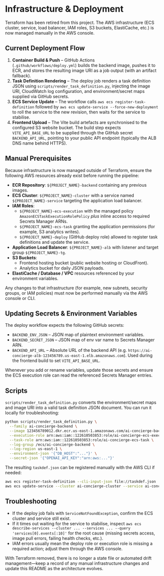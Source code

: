 # Infrastructure & Deployment

Terraform has been retired from this project. The AWS infrastructure (ECS cluster, service, load balancer, IAM roles, S3 buckets, ElastiCache, etc.) is now managed manually in the AWS console.

## Current Deployment Flow

1. **Container Build & Push** – GitHub Actions (`.github/workflows/deploy.yml`) builds the backend image, pushes it to ECR, and stores the resulting image URI as a job output (with an artifact fallback).
2. **Task Definition Rendering** – The deploy job renders a task definition JSON using `scripts/render_task_definition.py`, injecting the image URI, CloudWatch log configuration, and environment/secret maps supplied via GitHub secrets.
3. **ECS Service Update** – The workflow calls `aws ecs register-task-definition` followed by `aws ecs update-service --force-new-deployment` to roll the service to the new revision, then waits for the service to stabilise.
4. **Frontend Upload** – The Vite build artefacts are synchronised to the configured S3 website bucket. The build step expects `VITE_API_BASE_URL` to be supplied through the GitHub secret `BACKEND_API_URL`, pointing to your public API endpoint (typically the ALB DNS name behind HTTPS).

## Manual Prerequisites

Because infrastructure is now managed outside of Terraform, ensure the following AWS resources already exist before running the pipeline:

- **ECR Repository**: `${PROJECT_NAME}-backend` containing any previous images.
- **ECS Cluster**: `${PROJECT_NAME}-cluster` with a service named `${PROJECT_NAME}-service` targeting the application load balancer.
- **IAM Roles**:
  - `${PROJECT_NAME}-ecs-execution` with the managed policy `AmazonECSTaskExecutionRolePolicy` _plus_ inline access to required Secrets Manager ARNs.
  - `${PROJECT_NAME}-ecs-task` granting the application permissions (for example, S3 analytics writes).
  - `${PROJECT_NAME}-deploy` (GitHub deploy role) allowed to register task definitions and update the service.
- **Application Load Balancer**: `${PROJECT_NAME}-alb` with listener and target group `${PROJECT_NAME}-tg`.
- **S3 Buckets**:
  - Frontend hosting bucket (public website hosting or CloudFront).
  - Analytics bucket for daily JSON payloads.
- **ElastiCache / Database / VPC** resources referenced by your environment variables.

Any changes to that infrastructure (for example, new subnets, security groups, or IAM policies) must now be performed manually via the AWS console or CLI.

## Updating Secrets & Environment Variables

The deploy workflow expects the following GitHub secrets:

- `BACKEND_ENV_JSON` – JSON map of plaintext environment variables.
- `BACKEND_SECRET_JSON` – JSON map of env var name to Secrets Manager ARN.
- `BACKEND_API_URL` – Absolute URL of the backend API (e.g. `https://ai-concierge-alb-123456789.us-east-1.elb.amazonaws.com`). Used during the frontend build to set `VITE_API_BASE_URL`.

Whenever you add or rename variables, update those secrets and ensure the ECS execution role can read the referenced Secrets Manager entries.

## Scripts

`scripts/render_task_definition.py` converts the environment/secret maps and image URI into a valid task definition JSON document. You can run it locally for troubleshooting:

```bash
python scripts/render_task_definition.py \
  --family ai-concierge-backend \
  --image 123456789012.dkr.ecr.us-east-1.amazonaws.com/ai-concierge-backend:latest \
  --execution-role arn:aws:iam::122610503853:role/ai-concierge-ecs-execution \
  --task-role arn:aws:iam::122610503853:role/ai-concierge-ecs-task \
  --log-group /ecs/ai-concierge-backend \
  --log-region us-east-1 \
  --environment-json '{"DB_HOST":"..."}' \
  --secret-json '{"OPENAI_API_KEY":"arn:aws:..."}'
```

The resulting `taskdef.json` can be registered manually with the AWS CLI if needed:

```bash
aws ecs register-task-definition --cli-input-json file://taskdef.json
aws ecs update-service --cluster ai-concierge-cluster --service ai-concierge-service --task-definition <new-arn> --force-new-deployment
```

## Troubleshooting

- If the deploy job fails with `ServiceNotFoundException`, confirm the ECS cluster and service still exist.
- If it times out waiting for the service to stabilise, inspect `aws ecs describe-services --cluster ... --services ... --query 'services[0].events[:10]'` for the root cause (missing secrets access, image pull errors, failing health checks, etc.).
- IAM errors usually mean the deploy role or execution role is missing a required action; adjust them through the AWS console.

With Terraform removed, there is no longer a state file or automated drift management—keep a record of any manual infrastructure changes and update this README as the architecture evolves.
